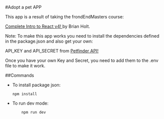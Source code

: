 #Adopt a pet APP

This app is a result of taking the frondEndMasters course:

[Complete Intro to React v4! ](http://frontendmasters.com/courses/complete-react-v4/) by Brian Holt.

Note:
To make this app works you need to install the dependencies defined in the package.json and also get your own:

API_KEY and API_SECRET from [Petfinder API! ](http://www.petfinder.com/developers/)

Once you have your own Key and Secret, you need to add them to the .env file to make it work.

##Commands

- To install package json:

  ```
  npm install
  ```

- To run dev mode:

  ```
      npm run dev
  ```
